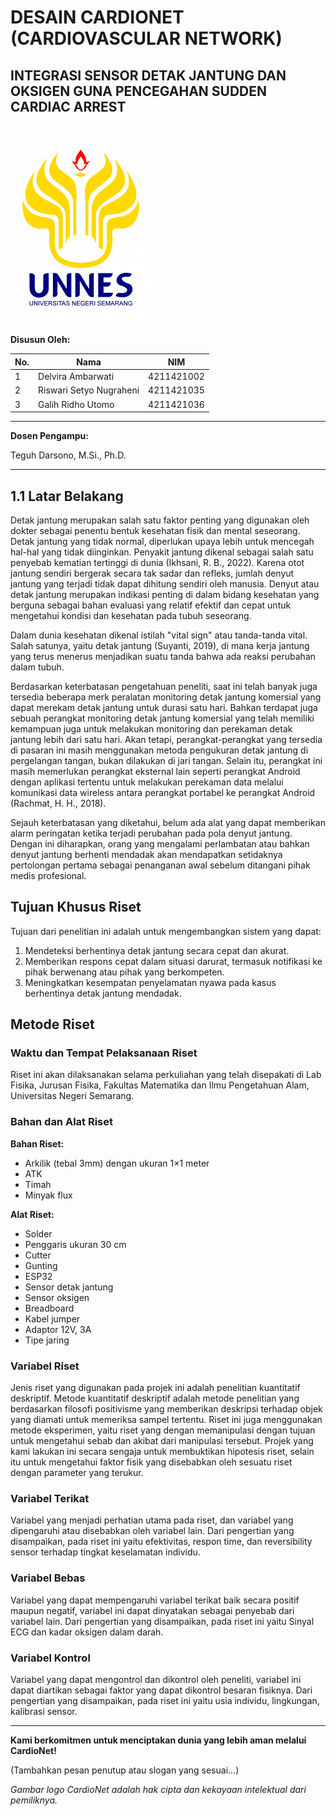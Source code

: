 # DESAIN CARDIONET (CARDIOVASCULAR NETWORK)
## INTEGRASI SENSOR DETAK JANTUNG DAN OKSIGEN GUNA PENCEGAHAN SUDDEN CARDIAC ARREST

![CardioNet Logo](https://github.com/4211421036/g4lihru/blob/main/Pemprogaman/Pemprogaman%20Sistem%20Instrumentasi/Logo-Transparan-Warna-1-225x300.png)
---

**Disusun Oleh:**

| No. | Nama                     | NIM        |
|---|------------------------|------------|
| 1 | Delvira Ambarwati     | 4211421002 |
| 2 | Riswari Setyo Nugraheni | 4211421035 |
| 3 | Galih Ridho Utomo      | 4211421036 |

---

**Dosen Pengampu:**

Teguh Darsono, M.Si., Ph.D.

---

## 1.1 Latar Belakang

Detak jantung merupakan salah satu faktor penting yang digunakan oleh dokter sebagai penentu bentuk kesehatan fisik dan mental seseorang. Detak jantung yang tidak normal, diperlukan upaya lebih untuk mencegah hal-hal yang tidak diinginkan. Penyakit jantung dikenal sebagai salah satu penyebab kematian tertinggi di dunia (Ikhsani, R. B., 2022). Karena otot jantung sendiri bergerak secara tak sadar dan refleks, jumlah denyut jantung yang terjadi tidak dapat dihitung sendiri oleh manusia. Denyut atau detak jantung merupakan indikasi penting di dalam bidang kesehatan yang berguna sebagai bahan evaluasi yang relatif efektif dan cepat untuk mengetahui kondisi dan kesehatan pada tubuh seseorang.

Dalam dunia kesehatan dikenal istilah "vital sign" atau tanda-tanda vital. Salah satunya, yaitu detak jantung (Suyanti, 2019), di mana kerja jantung yang terus menerus menjadikan suatu tanda bahwa ada reaksi perubahan dalam tubuh.

Berdasarkan keterbatasan pengetahuan peneliti, saat ini telah banyak juga tersedia beberapa merk peralatan monitoring detak jantung komersial yang dapat merekam detak jantung untuk durasi satu hari. Bahkan terdapat juga sebuah perangkat monitoring detak jantung komersial yang telah memiliki kemampuan juga untuk melakukan monitoring dan perekaman detak jantung lebih dari satu hari. Akan tetapi, perangkat-perangkat yang tersedia di pasaran ini masih menggunakan metoda pengukuran detak jantung di pergelangan tangan, bukan dilakukan di jari tangan. Selain itu, perangkat ini masih memerlukan perangkat eksternal lain seperti perangkat Android dengan aplikasi tertentu untuk melakukan perekaman data melalui komunikasi data wireless antara perangkat portabel ke perangkat Android (Rachmat, H. H., 2018).

Sejauh keterbatasan yang diketahui, belum ada alat yang dapat memberikan alarm peringatan ketika terjadi perubahan pada pola denyut jantung. Dengan ini diharapkan, orang yang mengalami perlambatan atau bahkan denyut jantung berhenti mendadak akan mendapatkan setidaknya pertolongan pertama sebagai penanganan awal sebelum ditangani pihak medis profesional.

## Tujuan Khusus Riset

Tujuan dari penelitian ini adalah untuk mengembangkan sistem yang dapat:

1. Mendeteksi berhentinya detak jantung secara cepat dan akurat.
2. Memberikan respons cepat dalam situasi darurat, termasuk notifikasi ke pihak berwenang atau pihak yang berkompeten.
3. Meningkatkan kesempatan penyelamatan nyawa pada kasus berhentinya detak jantung mendadak.

## Metode Riset

### Waktu dan Tempat Pelaksanaan Riset

Riset ini akan dilaksanakan selama perkuliahan yang telah disepakati di Lab Fisika, Jurusan Fisika, Fakultas Matematika dan Ilmu Pengetahuan Alam, Universitas Negeri Semarang.

### Bahan dan Alat Riset

**Bahan Riset:**

- Arkilik (tebal 3mm) dengan ukuran 1×1 meter
- ATK
- Timah
- Minyak flux

**Alat Riset:**

- Solder
- Penggaris ukuran 30 cm
- Cutter
- Gunting
- ESP32
- Sensor detak jantung
- Sensor oksigen
- Breadboard
- Kabel jumper
- Adaptor 12V, 3A
- Tipe jaring

### Variabel Riset

Jenis riset yang digunakan pada projek ini adalah penelitian kuantitatif deskriptif. Metode kuantitatif deskriptif adalah metode penelitian yang berdasarkan filosofi positivisme yang memberikan deskripsi terhadap objek yang diamati untuk memeriksa sampel tertentu. Riset ini juga menggunakan metode eksperimen, yaitu riset yang dengan memanipulasi dengan tujuan untuk mengetahui sebab dan akibat dari manipulasi tersebut. Projek yang kami lakukan ini secara sengaja untuk membuktikan hipotesis riset, selain itu untuk mengetahui faktor fisik yang disebabkan oleh sesuatu riset dengan parameter yang terukur.

### Variabel Terikat

Variabel yang menjadi perhatian utama pada riset, dan variabel yang dipengaruhi atau disebabkan oleh variabel lain. Dari pengertian yang disampaikan, pada riset ini yaitu efektivitas, respon time, dan reversibility sensor terhadap tingkat keselamatan individu.

### Variabel Bebas

Variabel yang dapat mempengaruhi variabel terikat baik secara positif maupun negatif, variabel ini dapat dinyatakan sebagai penyebab dari variabel lain. Dari pengertian yang disampaikan, pada riset ini yaitu Sinyal ECG dan kadar oksigen dalam darah.

### Variabel Kontrol

Variabel yang dapat mengontrol dan dikontrol oleh peneliti, variabel ini dapat diartikan sebagai faktor yang dapat dikontrol besaran fisiknya. Dari pengertian yang disampaikan, pada riset ini yaitu usia individu, lingkungan, kalibrasi sensor.

---

**Kami berkomitmen untuk menciptakan dunia yang lebih aman melalui CardioNet!**

(Tambahkan pesan penutup atau slogan yang sesuai...)

_*Gambar logo CardioNet adalah hak cipta dan kekayaan intelektual dari pemiliknya.*_
